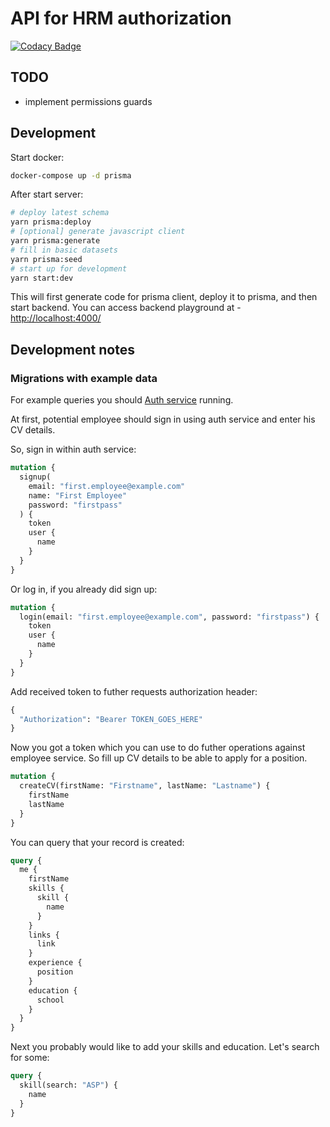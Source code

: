 # API for HRM authorization

[![Codacy Badge](https://api.codacy.com/project/badge/Grade/9c011f88df0e4792be032abcef6d8eda)](https://www.codacy.com/app/cloudhrm/employee?utm_source=github.com&utm_medium=referral&utm_content=cloudhrm/employee&utm_campaign=Badge_Grade)

## TODO

- implement permissions guards

## Development

Start docker:

```sh
docker-compose up -d prisma
```

After start server:

```sh
# deploy latest schema
yarn prisma:deploy
# [optional] generate javascript client
yarn prisma:generate
# fill in basic datasets
yarn prisma:seed
# start up for development
yarn start:dev
```

This will first generate code for prisma client, deploy it to prisma, and then start backend.
You can access backend playground at - [http://localhost:4000/](http://localhost:4000/)

## Development notes

### Migrations with example data

For example queries you should [Auth service](https://github.com/cloudhrm/auth) running.

At first, potential employee should sign in using auth service and enter his CV details.

So, sign in within auth service:

```graphql
mutation {
  signup(
    email: "first.employee@example.com"
    name: "First Employee"
    password: "firstpass"
  ) {
    token
    user {
      name
    }
  }
}
```

Or log in, if you already did sign up:

```graphql
mutation {
  login(email: "first.employee@example.com", password: "firstpass") {
    token
    user {
      name
    }
  }
}
```

Add received token to futher requests authorization header:

```graphql
{
  "Authorization": "Bearer TOKEN_GOES_HERE"
}
```

Now you got a token which you can use to do futher operations against employee service.
So fill up CV details to be able to apply for a position.

```graphql
mutation {
  createCV(firstName: "Firstname", lastName: "Lastname") {
    firstName
    lastName
  }
}
```

You can query that your record is created:

```graphql
query {
  me {
    firstName
    skills {
      skill {
        name
      }
    }
    links {
      link
    }
    experience {
      position
    }
    education {
      school
    }
  }
}
```

Next you probably would like to add your skills and education. Let's search for some:

```graphql
query {
  skill(search: "ASP") {
    name
  }
}
```
